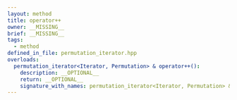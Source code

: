 ```yaml
---
layout: method
title: operator++
owner: __MISSING__
brief: __MISSING__
tags:
  - method
defined_in_file: permutation_iterator.hpp
overloads:
  permutation_iterator<Iterator, Permutation> & operator++():
    description: __OPTIONAL__
    return: __OPTIONAL__
    signature_with_names: permutation_iterator<Iterator, Permutation> & operator++()
---
```

